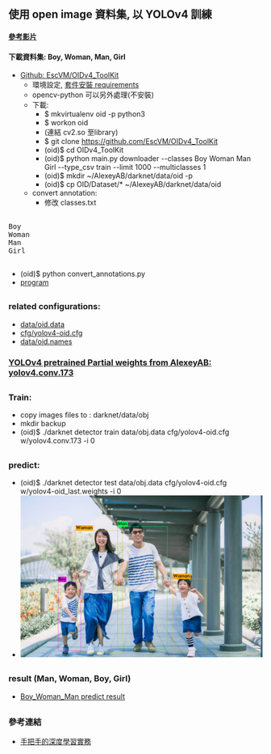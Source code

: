 ## 使用 open image 資料集, 以 YOLOv4 訓練
#### [參考影片](https://www.youtube.com/watch?v=zJDUhGL26iU&t=1175s)
#### 下載資料集: Boy, Woman, Man, Girl
* [Github: EscVM/OIDv4_ToolKit](https://github.com/EscVM/OIDv4_ToolKit)
    * 環境設定, [套件安裝 requirements](https://github.com/EscVM/OIDv4_ToolKit/blob/master/requirements.txt)
    * opencv-python 可以另外處理(不安裝)
    * 下載: 
        * $ mkvirtualenv oid -p python3
        * $ workon oid
        * (連結 cv2.so 至library)
        * $ git clone https://github.com/EscVM/OIDv4_ToolKit
        * (oid)$ cd OIDv4_ToolKit
        * (oid)$ python main.py downloader --classes Boy Woman Man Girl --type_csv train --limit 1000 --multiclasses 1
        * (oid)$ mkdir ~/AlexeyAB/darknet/data/oid -p
        * (oid)$ cp OID/Dataset/* ~/AlexeyAB/darknet/data/oid
    * convert annotation:
        * 修改 classes.txt
##
<pre>
Boy
Woman
Man
Girl
</pre>
##
* (oid)$ python convert_annotations.py 
* [program](https://github.com/Jahidur1414/OIDv4_ToolKit-For-Custom-Data-Set-Create-/blob/master/convert_annotations.py)
##
### related configurations:
* [data/oid.data](https://github.com/jumbokh/yolo-class/blob/master/oid/cfg/obj.data)
* [cfg/yolov4-oid.cfg](https://github.com/jumbokh/yolo-class/blob/master/oid/cfg/yolov4-oid.cfg)
* [data/oid.names](https://github.com/jumbokh/yolo-class/blob/master/oid/cfg/obj.names)
### [YOLOv4 pretrained Partial weights from AlexeyAB: yolov4.conv.173](https://github.com/AlexeyAB/darknet/releases/download/darknet_yolo_v3_optimal/yolov4.conv.137)
##
### Train:
* copy images files to : darknet/data/obj
* mkdir backup
* (oid)$ ./darknet detector train data/obj.data cfg/yolov4-oid.cfg w/yolov4.conv.173 -i 0
##
### predict:
* (oid)$ ./darknet detector test data/obj.data cfg/yolov4-oid.cfg w/yolov4-oid_last.weights -i 0
* ![child5](https://github.com/jumbokh/yolo-class/blob/master/oid/out-oid/child5-oid.jpg)
##
### result (Man, Woman, Boy, Girl)
* [Boy_Woman_Man predict result](https://github.com/jumbokh/yolo-class/blob/master/oid/out-oid/oid-predict-Man_Woman_Boy.odt)
##
### 參考連結
* [手把手的深度學習實務](https://github.com/jumbokh/hands-on-DL/blob/master/slides_181202.pdf)
